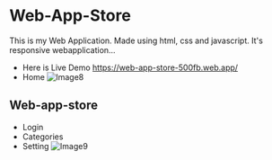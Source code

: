 # Web-App-Store

This is my Web Application. Made using html, css and javascript. It's responsive webapplication... 

- Here is Live Demo https://web-app-store-500fb.web.app/
- Home
![Image8](https://user-images.githubusercontent.com/90317197/147950592-0c8ff4bd-996a-4b49-9dde-6c38906d9163.JPG)

## Web-app-store

- Login
- Categories
- Setting
![Image9](https://user-images.githubusercontent.com/90317197/147950944-a27a6526-6253-457b-a4e7-d4e516f2d0bc.JPG)





